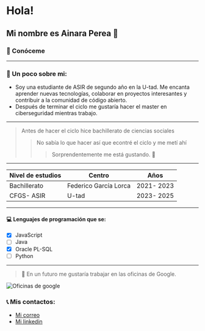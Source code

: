 # Hola!
## Mi nombre es Ainara Perea :wave:
### :rocket: Conóceme 
-------------------------------------
### :hibiscus: Un poco sobre mi:
+ Soy una estudiante de ASIR de segundo año en la U-tad. Me encanta aprender nuevas tecnologías, colaborar en proyectos interesantes y contribuir a la comunidad de código abierto.
+ Después de terminar el ciclo me gustaría hacer el master en ciberseguridad mientras trabajo.
------
>Antes de hacer el ciclo hice bachillerato de ciencias sociales
>
>>No sabía lo que hacer así que econtré el ciclo y me metí ahí
>>
>>>Sorprendentemente me está gustando. :eyes:
-----
| Nivel de estudios   | Centro                | Años                |
| ------------------- | --------------------- | ------------------- |
| Bachillerato        | Federico García Lorca | 2021- 2023          |
| CFGS- ASIR          | U-tad                 | 2023- 2025          |

--------
#### :computer: Lenguajes de programación que se:
- [x] JavaScript
- [ ] Java
- [x] Oracle PL-SQL
- [ ] Python
---------
> :office: En un futuro me gustaría trabajar en las oficinas de Google.
> 
![Oficinas de google](https://arc-anglerfish-arc2-prod-elespectador.s3.amazonaws.com/public/XBW3M2W5SJCABAMRDQ4QIXN3XQ.jpg)

### :telephone_receiver: Mis contactos:
- [Mi correo](ainara.perea@live.u-tad.com)
- [Mi linkedin](https://www.linkedin.com/in/ainara-perea-755122295/)
